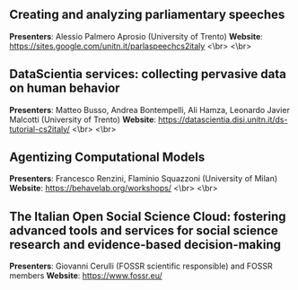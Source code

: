 
## Creating and analyzing parliamentary speeches
**Presenters**: Alessio Palmero Aprosio (University of Trento)
**Website**: https://sites.google.com/unitn.it/parlaspeechcs2italy 
<\br>
<\br>
## DataScientia services: collecting pervasive data on human behavior
**Presenters**: Matteo Busso, Andrea Bontempelli, Ali Hamza, Leonardo Javier Malcotti (University of Trento)
**Website**: https://datascientia.disi.unitn.it/ds-tutorial-cs2italy/
<\br>
<\br>
## Agentizing Computational Models
**Presenters**: Francesco Renzini, Flaminio Squazzoni (University of Milan)
**Website**: https://behavelab.org/workshops/
<\br>
<\br>
## The Italian Open Social Science Cloud: fostering advanced tools and services for social science research and evidence-based decision-making
**Presenters**:  Giovanni Cerulli (FOSSR scientific responsible) and FOSSR members
**Website**: https://www.fossr.eu/


